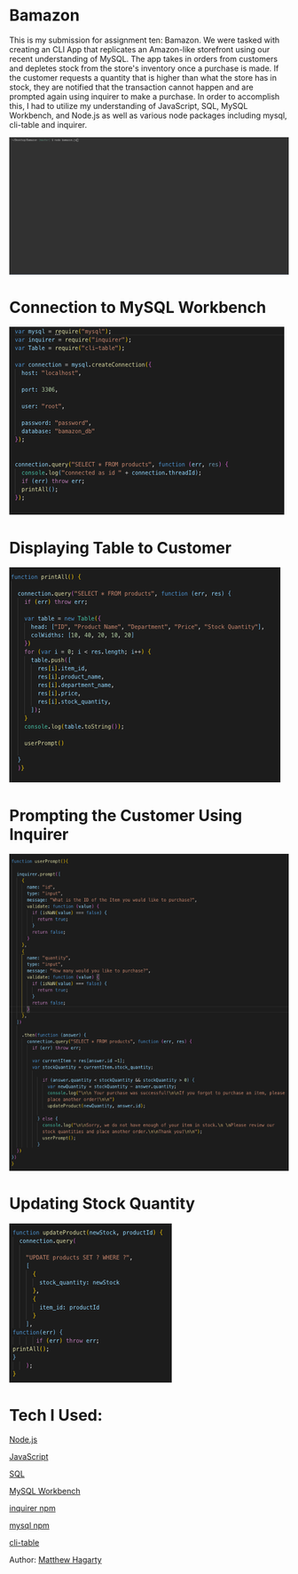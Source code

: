 # Bamazon

This is my submission for assignment ten: Bamazon. We were tasked with creating an CLI App that replicates an Amazon-like storefront using our recent understanding of MySQL. The app takes in orders from customers and depletes stock from the store's inventory once a purchase is made. If the customer requests a quantity that is higher than what the store has in stock, they are notified that the transaction cannot happen and are prompted again using inquirer to make a purchase. In order to accomplish this, I had to utilize my understanding of JavaScript, SQL, MySQL Workbench, and Node.js as well as various node packages including mysql, cli-table and inquirer.

<img src="assets/GIFS/bamazon.gif">



# Connection to MySQL Workbench 
<img src="assets/images/1.jpg">

# Displaying Table to Customer 
<img src="assets/images/2.jpg">

# Prompting the Customer Using Inquirer
<img src="assets/images/3.jpg">

# Updating Stock Quantity
<img src="assets/images/4.jpg">


# Tech I Used:

[Node.js](https://www.w3schools.com/nodejs/)

[JavaScript](https://www.w3schools.com/js/)

[SQL](https://www.w3schools.com/sql/)

[MySQL Workbench](https://www.mysql.com/products/workbench/)

[inquirer npm](https://www.npmjs.com/package/inquirer)

[mysql npm](https://www.npmjs.com/package/mysql)

[cli-table](https://www.npmjs.com/package/cli-table)

Author: [Matthew Hagarty](https://github.com/matthewryanhagarty)